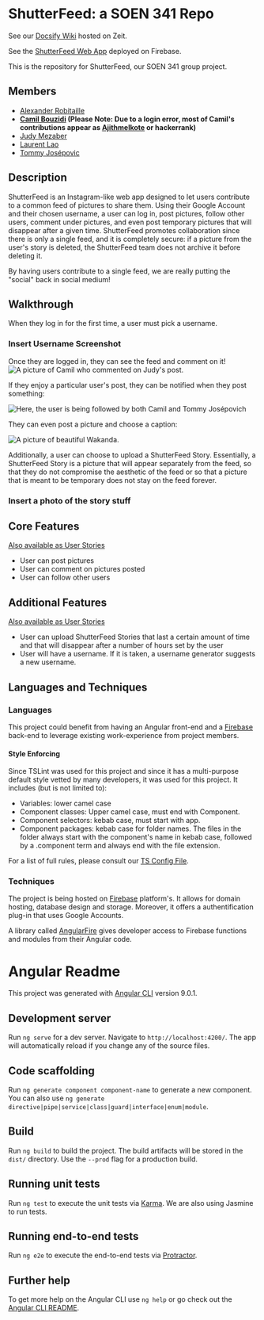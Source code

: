 # ShutterFeed: a SOEN 341 Repo

See our [Docsify Wiki](https://docs-shutterfeed.now.sh) hosted on Zeit.

See the [ShutterFeed Web App](https://shutterfeed-soen341.web.app) deployed on Firebase.

This is the repository for ShutterFeed, our SOEN 341 group project.

## Members
* [Alexander Robitaille](https://github.com/A-Robitaille)
* **[Camil Bouzidi](https://github.com/CamilBouzidi) (Please Note: Due to a login error, most of Camil's contributions appear as [Ajithmelkote](https://github.com/Ajithmelkote) or hackerrank)**
* [Judy Mezaber](https://github.com/jmezaber)
* [Laurent Lao](https://github.com/laurentlaurent/)
* [Tommy Josépovic](https://github.com/tommy-josepovic)

## Description

ShutterFeed is an Instagram-like web app designed to let users contribute to a common feed of pictures to share them. Using their Google Account and their chosen username, a user can log in, post pictures, follow other users, comment under pictures, and even post temporary pictures that will disappear after a given time. ShutterFeed promotes collaboration since there is only a single feed, and it is completely secure: if a picture from the user's story is deleted, the ShutterFeed team does not archive it before deleting it.

By having users contribute to a single feed, we are really putting the "social" back in social medium!

## Walkthrough

When they log in for the first time, a user must pick a username.

### Insert Username Screenshot

Once they are logged in, they can see the feed and comment on it!
![A picture of Camil who commented on Judy's post.](images/comments.png)

If they enjoy a particular user's post, they can be notified when they post something:

![Here, the user is being followed by both Camil and Tommy Josépovich](images/notifications.png)

They can even post a picture and choose a caption:

![A picture of beautiful Wakanda.](images/post.png)

Additionally, a user can choose to upload a ShutterFeed Story. Essentially, a ShutterFeed Story is a picture that will appear separately from the feed, so that they do not compromise the aesthetic of the feed or so that a picture that is meant to be temporary does not stay on the feed forever.

### Insert a photo of the story stuff

## Core Features
[Also available as User Stories](https://github.com/CamilBouzidi/-REDACTED-a-SOEN-341-Repo/wiki/User-Stories)
* User can post pictures
* User can comment on pictures posted
* User can follow other users

## Additional Features
[Also available as User Stories](https://github.com/CamilBouzidi/-REDACTED-a-SOEN-341-Repo/wiki/User-Stories)
* User can upload ShutterFeed Stories that last a certain amount of time and that will disappear after a number of hours set by the user
* User will have a username. If it is taken, a username generator suggests a new username.

## Languages and Techniques

### Languages
This project could benefit from having an Angular front-end and a [Firebase](https://firebase.google.com/) back-end to leverage existing work-experience from project members.

#### Style Enforcing
Since TSLint was used for this project and since it has a multi-purpose default style vetted by many developers, it was used for this project. It includes (but is not limited to):

* Variables: lower camel case
* Component classes: Upper camel case, must end with Component. 
* Component selectors: kebab case, must start with app.
* Component packages: kebab case for folder names. The files in the folder always start with the component's name in kebab case, followed by a .component term and always end with the file extension.

For a list of full rules, please consult our [TS Config File](https://github.com/laurentlaurent/ShutterFeed-a-soen-341-repo/blob/master/tsconfig.json).

### Techniques
The project is being hosted on [Firebase](https://firebase.google.com/) platform's. It allows for domain hosting, database design and storage. Moreover, it offers a authentification plug-in that uses Google Accounts.

A library called [AngularFire](https://github.com/angular/angularfire) gives developer access to Firebase functions and modules from their Angular code.

# Angular Readme

This project was generated with [Angular CLI](https://github.com/angular/angular-cli) version 9.0.1.

## Development server

Run `ng serve` for a dev server. Navigate to `http://localhost:4200/`. The app will automatically reload if you change any of the source files.

## Code scaffolding

Run `ng generate component component-name` to generate a new component. You can also use `ng generate directive|pipe|service|class|guard|interface|enum|module`.

## Build

Run `ng build` to build the project. The build artifacts will be stored in the `dist/` directory. Use the `--prod` flag for a production build.

## Running unit tests

Run `ng test` to execute the unit tests via [Karma](https://karma-runner.github.io).
We are also using Jasmine to run tests. 

## Running end-to-end tests

Run `ng e2e` to execute the end-to-end tests via [Protractor](http://www.protractortest.org/).

## Further help

To get more help on the Angular CLI use `ng help` or go check out the [Angular CLI README](https://github.com/angular/angular-cli/blob/master/README.md).



